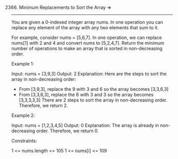 2366. Minimum Replacements to Sort the Array  =>
--------------------------------------------


You are given a 0-indexed integer array nums. In one operation you can replace any element of the array with any two elements that sum to it.

For example, consider nums = [5,6,7]. In one operation, we can replace nums[1] with 2 and 4 and convert nums to [5,2,4,7].
Return the minimum number of operations to make an array that is sorted in non-decreasing order.

 

Example 1:

Input: nums = [3,9,3]
Output: 2
Explanation: Here are the steps to sort the array in non-decreasing order:
- From [3,9,3], replace the 9 with 3 and 6 so the array becomes [3,3,6,3]
- From [3,3,6,3], replace the 6 with 3 and 3 so the array becomes [3,3,3,3,3]
There are 2 steps to sort the array in non-decreasing order. Therefore, we return 2.

Example 2:

Input: nums = [1,2,3,4,5]
Output: 0
Explanation: The array is already in non-decreasing order. Therefore, we return 0. 
 

Constraints:

1 <= nums.length <= 105
1 <= nums[i] <= 109

